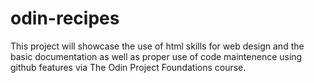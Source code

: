 # odin-recipes

This project will showcase the use of html skills for web design 
and the basic documentation as well as proper use of code maintenence using github features via The Odin Project Foundations course.
 
